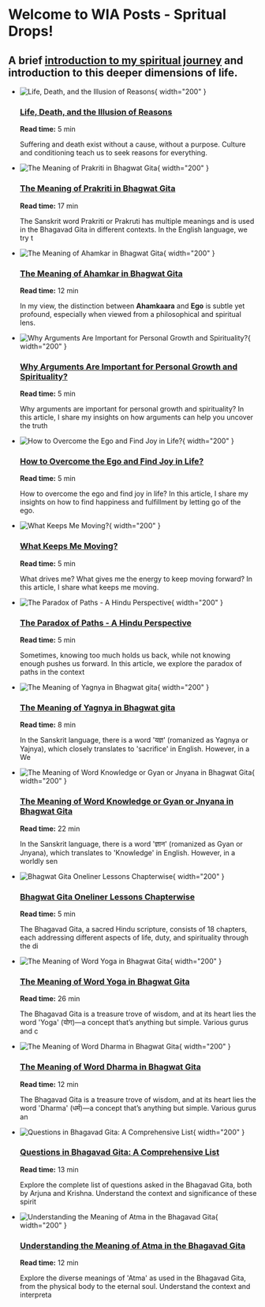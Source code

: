 # Welcome to WIA Posts - Spritual Drops!

## A brief [introduction to my spiritual journey](/wia-home) and introduction to this deeper dimensions of life.

<div class="grid cards" markdown>



- ![Life, Death, and the Illusion of Reasons](../assets/images/wiapost/5294-life-death-and-illusion-of-reasons.jpg){ width="200" }

    ### [Life, Death, and the Illusion of Reasons](Life-Death-and-Illusion-of-Reasons.md)
    
    **Read time:** 5 min
    
    Suffering and death exist without a cause, without a purpose. Culture and conditioning teach us to seek reasons for everything.


- ![The Meaning of Prakriti in Bhagwat Gita](../assets/images/wiapost/5293-meaning-of-prakriti-in-bhagavad-gita.jpg){ width="200" }

    ### [The Meaning of Prakriti in Bhagwat Gita](The-Meaning-of-Prakrit-in-Bhagwat-Gita.md)
    
    **Read time:** 17 min
    
    The Sanskrit word Prakriti or Prakruti has multiple meanings and is used in the Bhagavad Gita in different contexts. In the English language, we try t
    
</div>

<div class="grid cards" markdown>



- ![The Meaning of Ahamkar in Bhagwat Gita](../assets/images/wiapost/5292-meaning-of-ahamkar-in-bhagavad-gita.jpg){ width="200" }

    ### [The Meaning of Ahamkar in Bhagwat Gita](The-Meaning-of-Ahamkar-in-Bhagwat-Gita.md)
    
    **Read time:** 12 min
    
    In my view, the distinction between **Ahamkaara** and **Ego** is subtle yet profound, especially when viewed from a philosophical and spiritual lens. 


- ![Why Arguments Are Important for Personal Growth and Spirituality?](../assets/images/wiapost/5291-is-argument-bad.jpg){ width="200" }

    ### [Why Arguments Are Important for Personal Growth and Spirituality?](Is-Argument-Bad.md)
    
    **Read time:** 5 min
    
    Why arguments are important for personal growth and spirituality? In this article, I share my insights on how arguments can help you uncover the truth
    
</div>

<div class="grid cards" markdown>



- ![How to Overcome the Ego and Find Joy in Life?](../assets/images/wiapost/5290-overcome-ego-and-find-joy-in-life.jpg){ width="200" }

    ### [How to Overcome the Ego and Find Joy in Life?](Ego-and-Joy-of-Life.md)
    
    **Read time:** 5 min
    
    How to overcome the ego and find joy in life? In this article, I share my insights on how to find happiness and fulfillment by letting go of the ego.


- ![What Keeps Me Moving?](../assets/images/wiapost/5289-what-keeps-me-moving.jpg){ width="200" }

    ### [What Keeps Me Moving?](What-Keeps-Me-Moving.md)
    
    **Read time:** 5 min
    
    What drives me? What gives me the energy to keep moving forward? In this article, I share what keeps me moving.
    
</div>

<div class="grid cards" markdown>



- ![The Paradox of Paths - A Hindu Perspective](../assets/images/wiapost/5288-the-paradox-of-paths.jpg){ width="200" }

    ### [The Paradox of Paths - A Hindu Perspective](The-Paradox-of-Paths.md)
    
    **Read time:** 5 min
    
    Sometimes, knowing too much holds us back, while not knowing enough pushes us forward. In this article, we explore the paradox of paths in the context


- ![The Meaning of Yagnya in Bhagwat gita](../assets/images/wiapost/5287-meaning-of-yagnya-in-bhagavad-gita.jpg){ width="200" }

    ### [The Meaning of Yagnya in Bhagwat gita](The-Meaning-of-Yangya-in-Bhagwat-Gita.md)
    
    **Read time:** 8 min
    
    In the Sanskrit language, there is a word 'यज्ञ' (romanized as Yagnya or Yajnya), which closely translates to 'sacrifice' in English. However, in a We
    
</div>

<div class="grid cards" markdown>



- ![The Meaning of Word Knowledge or Gyan or Jnyana in Bhagwat Gita](../assets/images/wiapost/5286-meaning-of-knowledge-in-bhagavad-gita.jpg){ width="200" }

    ### [The Meaning of Word Knowledge or Gyan or Jnyana in Bhagwat Gita](The-Meaning-of-Knowledge-in-Bhagwat-Gita.md)
    
    **Read time:** 22 min
    
    In the Sanskrit language, there is a word 'ज्ञान' (romanized as Gyan or Jnyana), which translates to 'Knowledge' in English. However, in a worldly sen


- ![Bhagwat Gita Oneliner Lessons Chapterwise](../assets/images/wiapost/5285-bhagwat-gita-oneliner-lessons-chapterwise.jpg){ width="200" }

    ### [Bhagwat Gita Oneliner Lessons Chapterwise](Bhagwat-Gita-Oneliner-Lessons-Chapterwise.md)
    
    **Read time:** 5 min
    
    The Bhagavad Gita, a sacred Hindu scripture, consists of 18 chapters, each addressing different aspects of life, duty, and spirituality through the di
    
</div>

<div class="grid cards" markdown>



- ![The Meaning of Word Yoga in Bhagwat Gita](../assets/images/wiapost/5284-meaning-of-yoga-in-bhagavad-gita.jpg){ width="200" }

    ### [The Meaning of Word Yoga in Bhagwat Gita](The-Meaning-of-Yoga-in-Bhgwat-Gita.md)
    
    **Read time:** 26 min
    
    The Bhagavad Gita is a treasure trove of wisdom, and at its heart lies the word 'Yoga' (योग)—a concept that’s anything but simple. Various gurus and c


- ![The Meaning of Word Dharma in Bhagwat Gita](../assets/images/wiapost/5283-meaning-of-dharma-in-bhagavad-gita.jpg){ width="200" }

    ### [The Meaning of Word Dharma in Bhagwat Gita](The-Meaning-of-Dharma-in-Bhagwat-Gita.md)
    
    **Read time:** 12 min
    
    The Bhagavad Gita is a treasure trove of wisdom, and at its heart lies the word 'Dharma' (धर्म)—a concept that’s anything but simple. Various gurus an
    
</div>

<div class="grid cards" markdown>



- ![Questions in Bhagavad Gita: A Comprehensive List](../assets/images/wiapost/5282-questions-in-bhagavad-gita.jpg){ width="200" }

    ### [Questions in Bhagavad Gita: A Comprehensive List](Question-in-Bhagwat-Gita.md)
    
    **Read time:** 13 min
    
    Explore the complete list of questions asked in the Bhagavad Gita, both by Arjuna and Krishna. Understand the context and significance of these spirit


- ![Understanding the Meaning of Atma in the Bhagavad Gita](../assets/images/wiapost/5281-meaning-of-atma.jpg){ width="200" }

    ### [Understanding the Meaning of Atma in the Bhagavad Gita](The-Meaning-of-Atma-in-Bhagwat-Gita.md)
    
    **Read time:** 12 min
    
    Explore the diverse meanings of 'Atma' as used in the Bhagavad Gita, from the physical body to the eternal soul. Understand the context and interpreta
    
</div>
